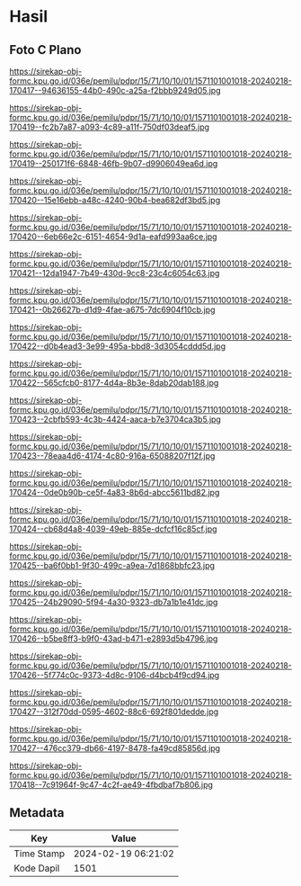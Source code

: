 # Hasil

## Foto C Plano

https://sirekap-obj-formc.kpu.go.id/036e/pemilu/pdpr/15/71/10/10/01/1571101001018-20240218-170417--94636155-44b0-490c-a25a-f2bbb9249d05.jpg

https://sirekap-obj-formc.kpu.go.id/036e/pemilu/pdpr/15/71/10/10/01/1571101001018-20240218-170419--fc2b7a87-a093-4c89-a11f-750df03deaf5.jpg

https://sirekap-obj-formc.kpu.go.id/036e/pemilu/pdpr/15/71/10/10/01/1571101001018-20240218-170419--250171f6-6848-46fb-9b07-d9906049ea6d.jpg

https://sirekap-obj-formc.kpu.go.id/036e/pemilu/pdpr/15/71/10/10/01/1571101001018-20240218-170420--15e16ebb-a48c-4240-90b4-bea682df3bd5.jpg

https://sirekap-obj-formc.kpu.go.id/036e/pemilu/pdpr/15/71/10/10/01/1571101001018-20240218-170420--6eb66e2c-6151-4654-9d1a-eafd993aa6ce.jpg

https://sirekap-obj-formc.kpu.go.id/036e/pemilu/pdpr/15/71/10/10/01/1571101001018-20240218-170421--12da1947-7b49-430d-9cc8-23c4c6054c63.jpg

https://sirekap-obj-formc.kpu.go.id/036e/pemilu/pdpr/15/71/10/10/01/1571101001018-20240218-170421--0b26627b-d1d9-4fae-a675-7dc6904f10cb.jpg

https://sirekap-obj-formc.kpu.go.id/036e/pemilu/pdpr/15/71/10/10/01/1571101001018-20240218-170422--d0b4ead3-3e99-495a-bbd8-3d3054cddd5d.jpg

https://sirekap-obj-formc.kpu.go.id/036e/pemilu/pdpr/15/71/10/10/01/1571101001018-20240218-170422--565cfcb0-8177-4d4a-8b3e-8dab20dab188.jpg

https://sirekap-obj-formc.kpu.go.id/036e/pemilu/pdpr/15/71/10/10/01/1571101001018-20240218-170423--2cbfb593-4c3b-4424-aaca-b7e3704ca3b5.jpg

https://sirekap-obj-formc.kpu.go.id/036e/pemilu/pdpr/15/71/10/10/01/1571101001018-20240218-170423--78eaa4d6-4174-4c80-916a-65088207f12f.jpg

https://sirekap-obj-formc.kpu.go.id/036e/pemilu/pdpr/15/71/10/10/01/1571101001018-20240218-170424--0de0b90b-ce5f-4a83-8b6d-abcc5611bd82.jpg

https://sirekap-obj-formc.kpu.go.id/036e/pemilu/pdpr/15/71/10/10/01/1571101001018-20240218-170424--cb68d4a8-4039-49eb-885e-dcfcf16c85cf.jpg

https://sirekap-obj-formc.kpu.go.id/036e/pemilu/pdpr/15/71/10/10/01/1571101001018-20240218-170425--ba6f0bb1-9f30-499c-a9ea-7d1868bbfc23.jpg

https://sirekap-obj-formc.kpu.go.id/036e/pemilu/pdpr/15/71/10/10/01/1571101001018-20240218-170425--24b29090-5f94-4a30-9323-db7a1b1e41dc.jpg

https://sirekap-obj-formc.kpu.go.id/036e/pemilu/pdpr/15/71/10/10/01/1571101001018-20240218-170426--b5be8ff3-b9f0-43ad-b471-e2893d5b4796.jpg

https://sirekap-obj-formc.kpu.go.id/036e/pemilu/pdpr/15/71/10/10/01/1571101001018-20240218-170426--5f774c0c-9373-4d8c-9106-d4bcb4f9cd94.jpg

https://sirekap-obj-formc.kpu.go.id/036e/pemilu/pdpr/15/71/10/10/01/1571101001018-20240218-170427--312f70dd-0595-4602-88c6-692f801dedde.jpg

https://sirekap-obj-formc.kpu.go.id/036e/pemilu/pdpr/15/71/10/10/01/1571101001018-20240218-170427--476cc379-db66-4197-8478-fa49cd85856d.jpg

https://sirekap-obj-formc.kpu.go.id/036e/pemilu/pdpr/15/71/10/10/01/1571101001018-20240218-170418--7c91964f-9c47-4c2f-ae49-4fbdbaf7b806.jpg


## Metadata

| Key        | Value               |
| ---------- | ------------------- |
| Time Stamp | 2024-02-19 06:21:02 |
| Kode Dapil | 1501                |



